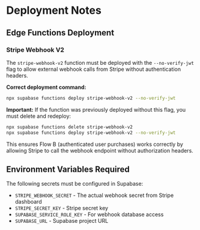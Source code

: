 # Deployment Notes

## Edge Functions Deployment

### Stripe Webhook V2
The `stripe-webhook-v2` function must be deployed with the `--no-verify-jwt` flag to allow external webhook calls from Stripe without authentication headers.

**Correct deployment command:**
```bash
npx supabase functions deploy stripe-webhook-v2 --no-verify-jwt
```

**Important:** If the function was previously deployed without this flag, you must delete and redeploy:
```bash
npx supabase functions delete stripe-webhook-v2
npx supabase functions deploy stripe-webhook-v2 --no-verify-jwt
```

This ensures Flow B (authenticated user purchases) works correctly by allowing Stripe to call the webhook endpoint without authorization headers.

## Environment Variables Required

The following secrets must be configured in Supabase:
- `STRIPE_WEBHOOK_SECRET` - The actual webhook secret from Stripe dashboard
- `STRIPE_SECRET_KEY` - Stripe secret key
- `SUPABASE_SERVICE_ROLE_KEY` - For webhook database access
- `SUPABASE_URL` - Supabase project URL